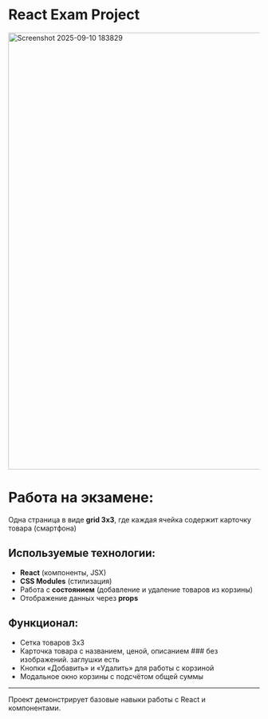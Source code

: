 # React Exam Project

<img width="1919" height="875" alt="Screenshot 2025-09-10 183829" src="https://github.com/user-attachments/assets/f2f1cb6c-843f-41d1-bb9e-568ea12816be" />

# Работа на экзамене:  
Одна страница в виде **grid 3x3**, где каждая ячейка содержит карточку товара (смартфона)  

## Используемые технологии:
- **React** (компоненты, JSX)  
- **CSS Modules** (стилизация)  
- Работа с **состоянием** (добавление и удаление товаров из корзины)  
- Отображение данных через **props**  

## Функционал:
- Сетка товаров 3x3  
- Карточка товара с названием, ценой, описанием  ### без изображений. заглушки есть
- Кнопки «Добавить» и «Удалить» для работы с корзиной  
- Модальное окно корзины с подсчётом общей суммы  

---
Проект демонстрирует базовые навыки работы с React и компонентами.
